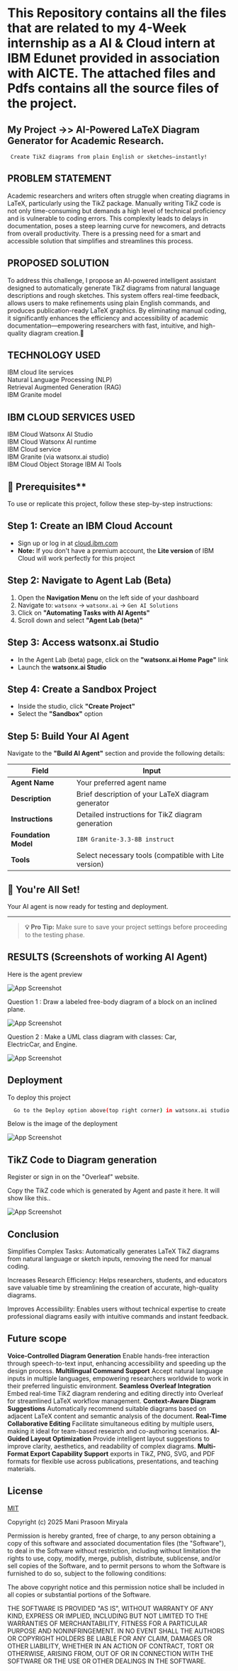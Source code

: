 # This Repository contains all the files that are related to my 4-Week internship as a AI & Cloud intern at IBM Edunet provided in association with AICTE. The attached files and Pdfs contains all the source files of the project.


## My Project ->> AI-Powered LaTeX Diagram Generator for Academic Research.  
     Create TikZ diagrams from plain English or sketches—instantly!  


## PROBLEM STATEMENT

Academic researchers and writers often struggle when creating diagrams in LaTeX, particularly using the TikZ package. Manually writing TikZ code is not only time-consuming but demands a high level of technical proficiency and is vulnerable to coding errors. This complexity leads to delays in documentation, poses a steep learning curve for newcomers, and detracts from overall productivity. There is a pressing need for a smart and accessible solution that simplifies and streamlines this process. 

## PROPOSED SOLUTION

To address this challenge, I propose an AI-powered intelligent assistant designed to automatically generate TikZ diagrams from natural language descriptions and rough sketches. This system offers real-time feedback, allows users to make refinements using plain English commands, and produces publication-ready LaTeX graphics. By eliminating manual coding, it significantly enhances the efficiency and accessibility of academic documentation—empowering researchers with fast, intuitive, and high-quality diagram creation.

## TECHNOLOGY USED

IBM cloud lite services  
Natural Language Processing (NLP)  
Retrieval Augmented Generation (RAG)  
IBM Granite model  

## IBM CLOUD SERVICES USED

IBM Cloud Watsonx AI Studio  
IBM Cloud Watsonx AI runtime  
IBM Cloud service   
IBM Granite (via watsonx.ai studio)  
IBM Cloud Object Storage IBM AI Tools  

## 🚀 Prerequisites**

To use or replicate this project, follow these step-by-step instructions:

## Step 1: Create an IBM Cloud Account
- Sign up or log in at [cloud.ibm.com](https://cloud.ibm.com)
- **Note:** If you don't have a premium account, the **Lite version** of IBM Cloud will work perfectly for this project

## Step 2: Navigate to Agent Lab (Beta)
1. Open the **Navigation Menu** on the left side of your dashboard  
2. Navigate to: `watsonx` → `watsonx.ai` → `Gen AI Solutions`  
3. Click on **"Automating Tasks with AI Agents"**  
4. Scroll down and select **"Agent Lab (beta)"**

## Step 3: Access watsonx.ai Studio
- In the Agent Lab (beta) page, click on the **"watsonx.ai Home Page"** link  
- Launch the **watsonx.ai Studio**

## Step 4: Create a Sandbox Project
- Inside the studio, click **"Create Project"**  
- Select the **"Sandbox"** option

## Step 5: Build Your AI Agent
Navigate to the **"Build AI Agent"** section and provide the following details:

| Field               | Input                                          |
|---------------------|------------------------------------------------|
| **Agent Name**      | Your preferred agent name                      |
| **Description**     | Brief description of your LaTeX diagram generator |
| **Instructions**    | Detailed instructions for TikZ diagram generation |
| **Foundation Model**| `IBM Granite-3.3-8B instruct`                  |
| **Tools**           | Select necessary tools (compatible with Lite version) |

## 🎉 You're All Set!
Your AI agent is now ready for testing and deployment.

---

> **💡 Pro Tip:** Make sure to save your project settings before proceeding to the testing phase.



## RESULTS (Screenshots of working AI Agent)

Here is the agent preview

![App Screenshot](https://res.cloudinary.com/ds8fnrk7s/image/upload/v1754386021/Screenshot_2025-08-05_134112_omnzwk.png)

Question 1 : Draw a labeled free-body diagram of a block on an inclined plane.

![App Screenshot](https://res.cloudinary.com/ds8fnrk7s/image/upload/v1754386021/Screenshot_2025-08-05_133532_nbqmzz.png)

Question 2 : Make a UML class diagram with classes: Car, ElectricCar, and Engine. 

![App Screenshot](https://res.cloudinary.com/ds8fnrk7s/image/upload/v1754386021/Screenshot_2025-08-05_133507_aawzn3.png)



## Deployment

To deploy this project

```bash
  Go to the Deploy option above(top right corner) in watsonx.ai studio and deploy it.
```
Below is the image of the deployment 

![App Screenshot](https://res.cloudinary.com/ds8fnrk7s/image/upload/v1754386021/Screenshot_2025-08-05_141351_ynzvqo.png)


## TikZ Code to Diagram generation 

Register or sign in on the "Overleaf" website.

Copy the TikZ code which is generated by Agent and paste it here.
It will show like this..  

![App Screenshot](https://res.cloudinary.com/ds8fnrk7s/image/upload/v1754386366/Screenshot_2025-08-05_135927_yodpcr.png)

## Conclusion

Simplifies Complex Tasks: Automatically generates LaTeX TikZ diagrams from natural language or sketch inputs, removing the need for manual coding.

Increases Research Efficiency: Helps researchers, students, and educators save valuable time by streamlining the creation of accurate, high-quality diagrams.

Improves Accessibility: Enables users without technical expertise to create professional diagrams easily with intuitive commands and instant feedback.

## Future scope

**Voice-Controlled Diagram Generation** Enable hands-free interaction through speech-to-text input, enhancing accessibility and speeding up the design process.
**Multilingual Command Support** Accept natural language inputs in multiple languages, empowering researchers worldwide to work in their preferred linguistic environment.
**Seamless Overleaf Integration** Embed real-time TikZ diagram rendering and editing directly into Overleaf for streamlined LaTeX workflow management.
**Context-Aware Diagram Suggestions** Automatically recommend suitable diagrams based on adjacent LaTeX content and semantic analysis of the document.
**Real-Time Collaborative Editing** Facilitate simultaneous editing by multiple users, making it ideal for team-based research and co-authoring scenarios.
**AI-Guided Layout Optimization** Provide intelligent layout suggestions to improve clarity, aesthetics, and readability of complex diagrams.
**Multi-Format Export Capability Support** exports in TikZ, PNG, SVG, and PDF formats for flexible use across publications, presentations, and teaching materials.



## License

[MIT](https://choosealicense.com/licenses/mit/)

Copyright (c) 2025 Mani Prasoon Miryala

Permission is hereby granted, free of charge, to any person obtaining a copy
of this software and associated documentation files (the "Software"), to deal
in the Software without restriction, including without limitation the rights
to use, copy, modify, merge, publish, distribute, sublicense, and/or sell
copies of the Software, and to permit persons to whom the Software is
furnished to do so, subject to the following conditions:

The above copyright notice and this permission notice shall be included in all
copies or substantial portions of the Software.

THE SOFTWARE IS PROVIDED "AS IS", WITHOUT WARRANTY OF ANY KIND, EXPRESS OR
IMPLIED, INCLUDING BUT NOT LIMITED TO THE WARRANTIES OF MERCHANTABILITY,
FITNESS FOR A PARTICULAR PURPOSE AND NONINFRINGEMENT. IN NO EVENT SHALL THE
AUTHORS OR COPYRIGHT HOLDERS BE LIABLE FOR ANY CLAIM, DAMAGES OR OTHER
LIABILITY, WHETHER IN AN ACTION OF CONTRACT, TORT OR OTHERWISE, ARISING FROM,
OUT OF OR IN CONNECTION WITH THE SOFTWARE OR THE USE OR OTHER DEALINGS IN THE
SOFTWARE.
 
